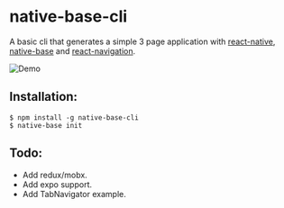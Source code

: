 # native-base-cli
A basic cli that generates a simple 3 page application with [react-native](https://github.com/facebook/react-native),
[native-base](https://github.com/GeekyAnts/NativeBase) and [react-navigation](https://github.com/react-community/react-navigation).

![Demo](https://github.com/GeekyAnts/native-base-cli/raw/master/screenshots/NB-CLI.gif)

## Installation:

```
$ npm install -g native-base-cli
$ native-base init
```
## Todo:

* Add redux/mobx.
* Add expo support.
* Add TabNavigator example.

